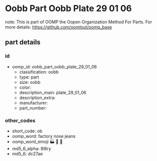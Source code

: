 # Oobb Part Oobb Plate 29 01 06  

note: This is part of OOMP the Oopen Organization Method For Parts. For more details: https://github.com/oomlout/oomp_base

##  part details





### id
* oomp_id: oobb_part_oobb_plate_29_01_06
  * classification: oobb
  * type: part
  * size: oobb
  * color: 
  * description_main: plate_29_01_06
  * description_extra: 
  * manufacturer: 
  * part_number: 

### other_codes
* short_code: ob
* oomp_word: factory nose jeans
* oomp_word_emoji :factory: :nose: :jeans:
* md5_6_alpha: 8l8ry
* md5_6: dc27ae